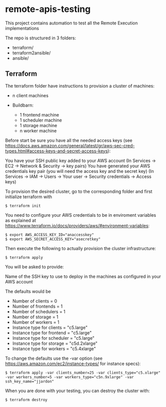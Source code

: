# remote-apis-testing

This project contains automation to test all the Remote Execution implementations

The repo is structured in 3 folders:
- terraform/
- terraform2ansible/
- ansible/

## Terraform

The terraform folder have instructions to provision a cluster of machines:

- n client machines

- Buildbarn:
  - 1 frontend machine
  - 1 scheduler machine
  - 1 storage machine
  - n worker machine

Before start be sure you have all the needed access keys (see
https://docs.aws.amazon.com/general/latest/gr/aws-sec-cred-types.html#access-keys-and-secret-access-keys):

You have your SSH public key added to your AWS account (In Services -> EC2 -> Network & Security -> key pairs)
You have generated your AWS credentials key pair (you will need the access key and the secret key)
(In Services -> IAM -> Users -> Your user -> Security credentials -> Access keys)

To provision the desired cluster, go to the corresponding folder and first initialize terraform with

```
$ terraform init
```
You need to configure your AWS credentials to be in enviroment variables as explained at
https://www.terraform.io/docs/providers/aws/#environment-variables:
```
$ export AWS_ACCESS_KEY_ID="anaccesskey"
$ export AWS_SECRET_ACCESS_KEY="asecretkey"
```
Then execute the following to actually provision the cluster infrastructure:
```
$ terraform apply
```

You will be asked to provide:

Name of the SSH key to use to deploy in the machines as configured in your AWS account

The defaults would be

- Number of clients           = 0
- Number of frontends         = 1
- Number of schedulers        = 1
- Number of storage           = 1
- Number of workers           = 1
- Instance type for clients   = "c5.large"
- Instance type for frontend  = "c5.large"
- Instance type for scheduler = "c5.large"
- Instance type for storage   = "c5d.2xlarge"
- Instance type for workers   = "c5.4xlarge"

To change the defaults use the -var option (see https://aws.amazon.com/ec2/instance-types/ for instance specs):

```
$ terraform apply -var clients_number=25 -var clients_type="c5.xlarge" -var workers_number=5 -var workers_type="c5n.9xlarge" -var ssh_key_name="jjardon"
```

When you are done with your testing, you can destroy the cluster with:

```
$ terraform destroy
```
